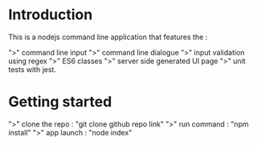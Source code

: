 # Introduction

This is a nodejs command line application that features the :

">" command line input
">" command line dialogue
">" input validation using regex
">" ES6 classes
">" server side generated UI page
">" unit tests with jest.

# Getting started

">" clone the repo : "git clone github repo link"
">" run command : "npm install"
">" app launch : "node index"
